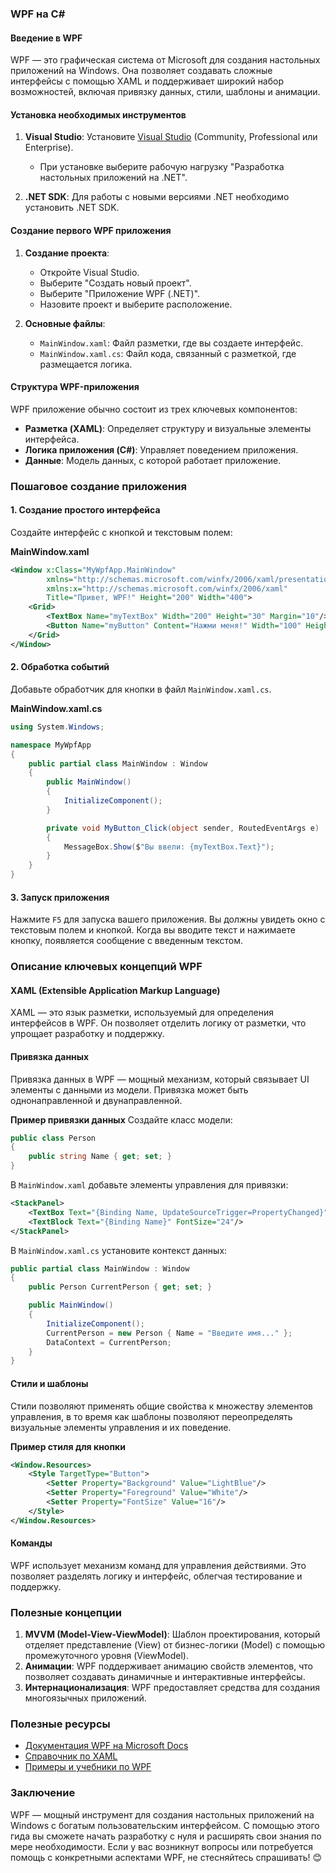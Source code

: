 ### WPF на C#

#### Введение в WPF
WPF — это графическая система от Microsoft для создания настольных приложений на Windows. Она позволяет создавать сложные интерфейсы с помощью XAML и поддерживает широкий набор возможностей, включая привязку данных, стили, шаблоны и анимации.

#### Установка необходимых инструментов
1. **Visual Studio**: Установите [Visual Studio](https://visualstudio.microsoft.com/) (Community, Professional или Enterprise).
   - При установке выберите рабочую нагрузку "Разработка настольных приложений на .NET".

2. **.NET SDK**: Для работы с новыми версиями .NET необходимо установить .NET SDK.

#### Создание первого WPF приложения
1. **Создание проекта**:
   - Откройте Visual Studio.
   - Выберите "Создать новый проект".
   - Выберите "Приложение WPF (.NET)".
   - Назовите проект и выберите расположение.

2. **Основные файлы**:
   - `MainWindow.xaml`: Файл разметки, где вы создаете интерфейс.
   - `MainWindow.xaml.cs`: Файл кода, связанный с разметкой, где размещается логика.

#### Структура WPF-приложения
WPF приложение обычно состоит из трех ключевых компонентов:
- **Разметка (XAML)**: Определяет структуру и визуальные элементы интерфейса.
- **Логика приложения (C#)**: Управляет поведением приложения.
- **Данные**: Модель данных, с которой работает приложение.

### Пошаговое создание приложения
#### 1. Создание простого интерфейса
Создайте интерфейс с кнопкой и текстовым полем:

**MainWindow.xaml**
```xml
<Window x:Class="MyWpfApp.MainWindow"
        xmlns="http://schemas.microsoft.com/winfx/2006/xaml/presentation"
        xmlns:x="http://schemas.microsoft.com/winfx/2006/xaml"
        Title="Привет, WPF!" Height="200" Width="400">
    <Grid>
        <TextBox Name="myTextBox" Width="200" Height="30" Margin="10"/>
        <Button Name="myButton" Content="Нажми меня!" Width="100" Height="30" Margin="10,50,0,0" Click="MyButton_Click"/>
    </Grid>
</Window>
```

#### 2. Обработка событий
Добавьте обработчик для кнопки в файл `MainWindow.xaml.cs`.

**MainWindow.xaml.cs**
```csharp
using System.Windows;

namespace MyWpfApp
{
    public partial class MainWindow : Window
    {
        public MainWindow()
        {
            InitializeComponent();
        }

        private void MyButton_Click(object sender, RoutedEventArgs e)
        {
            MessageBox.Show($"Вы ввели: {myTextBox.Text}");
        }
    }
}
```

#### 3. Запуск приложения
Нажмите `F5` для запуска вашего приложения. Вы должны увидеть окно с текстовым полем и кнопкой. Когда вы вводите текст и нажимаете кнопку, появляется сообщение с введенным текстом.

### Описание ключевых концепций WPF
#### XAML (Extensible Application Markup Language)
XAML — это язык разметки, используемый для определения интерфейсов в WPF. Он позволяет отделить логику от разметки, что упрощает разработку и поддержку.

#### Привязка данных
Привязка данных в WPF — мощный механизм, который связывает UI элементы с данными из модели. Привязка может быть однонаправленной и двунаправленной.

**Пример привязки данных**
Создайте класс модели:
```csharp
public class Person
{
    public string Name { get; set; }
}
```

В `MainWindow.xaml` добавьте элементы управления для привязки:
```xml
<StackPanel>
    <TextBox Text="{Binding Name, UpdateSourceTrigger=PropertyChanged}" Width="200"/>
    <TextBlock Text="{Binding Name}" FontSize="24"/>
</StackPanel>
```

В `MainWindow.xaml.cs` установите контекст данных:
```csharp
public partial class MainWindow : Window
{
    public Person CurrentPerson { get; set; }

    public MainWindow()
    {
        InitializeComponent();
        CurrentPerson = new Person { Name = "Введите имя..." };
        DataContext = CurrentPerson;
    }
}
```

#### Стили и шаблоны
Стили позволяют применять общие свойства к множеству элементов управления, в то время как шаблоны позволяют переопределять визуальные элементы управления и их поведение.

**Пример стиля для кнопки**
```xml
<Window.Resources>
    <Style TargetType="Button">
        <Setter Property="Background" Value="LightBlue"/>
        <Setter Property="Foreground" Value="White"/>
        <Setter Property="FontSize" Value="16"/>
    </Style>
</Window.Resources>
```

#### Команды
WPF использует механизм команд для управления действиями. Это позволяет разделять логику и интерфейс, облегчая тестирование и поддержку.

### Полезные концепции
1. **MVVM (Model-View-ViewModel)**: Шаблон проектирования, который отделяет представление (View) от бизнес-логики (Model) с помощью промежуточного уровня (ViewModel).
2. **Анимации**: WPF поддерживает анимацию свойств элементов, что позволяет создавать динамичные и интерактивные интерфейсы.
3. **Интернационализация**: WPF предоставляет средства для создания многоязычных приложений.

### Полезные ресурсы
- [Документация WPF на Microsoft Docs](https://docs.microsoft.com/en-us/dotnet/desktop/wpf/)
- [Справочник по XAML](https://docs.microsoft.com/en-us/dotnet/desktop/wpf/xaml/)
- [Примеры и учебники по WPF](https://wpf.controls/)

### Заключение
WPF — мощный инструмент для создания настольных приложений на Windows с богатым пользовательским интерфейсом. С помощью этого гида вы сможете начать разработку с нуля и расширять свои знания по мере необходимости. Если у вас возникнут вопросы или потребуется помощь с конкретными аспектами WPF, не стесняйтесь спрашивать! 😊

